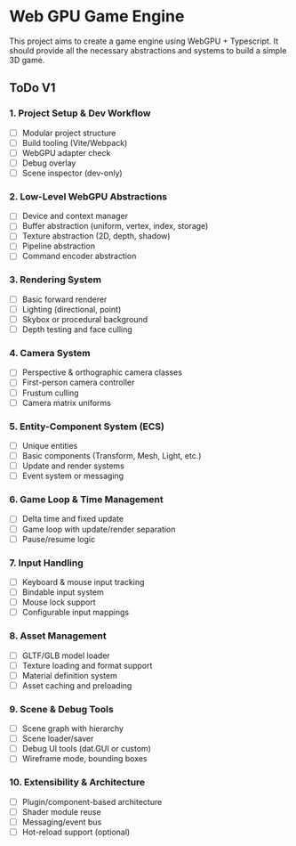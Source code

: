 # Web GPU Game Engine

This project aims to create a game engine using WebGPU + Typescript. It should provide all the necessary abstractions and systems to build a simple 3D game.

## ToDo V1

### 1. Project Setup & Dev Workflow
- [ ] Modular project structure
- [ ] Build tooling (Vite/Webpack)
- [ ] WebGPU adapter check
- [ ] Debug overlay
- [ ] Scene inspector (dev-only)

### 2. Low-Level WebGPU Abstractions
- [ ] Device and context manager
- [ ] Buffer abstraction (uniform, vertex, index, storage)
- [ ] Texture abstraction (2D, depth, shadow)
- [ ] Pipeline abstraction
- [ ] Command encoder abstraction

### 3. Rendering System
- [ ] Basic forward renderer
- [ ] Lighting (directional, point)
- [ ] Skybox or procedural background
- [ ] Depth testing and face culling

### 4. Camera System
- [ ] Perspective & orthographic camera classes
- [ ] First-person camera controller
- [ ] Frustum culling
- [ ] Camera matrix uniforms

### 5. Entity-Component System (ECS)
- [ ] Unique entities
- [ ] Basic components (Transform, Mesh, Light, etc.)
- [ ] Update and render systems
- [ ] Event system or messaging

### 6. Game Loop & Time Management
- [ ] Delta time and fixed update
- [ ] Game loop with update/render separation
- [ ] Pause/resume logic

### 7. Input Handling
- [ ] Keyboard & mouse input tracking
- [ ] Bindable input system
- [ ] Mouse lock support
- [ ] Configurable input mappings

### 8. Asset Management
- [ ] GLTF/GLB model loader
- [ ] Texture loading and format support
- [ ] Material definition system
- [ ] Asset caching and preloading

### 9. Scene & Debug Tools
- [ ] Scene graph with hierarchy
- [ ] Scene loader/saver
- [ ] Debug UI tools (dat.GUI or custom)
- [ ] Wireframe mode, bounding boxes

### 10. Extensibility & Architecture
- [ ] Plugin/component-based architecture
- [ ] Shader module reuse
- [ ] Messaging/event bus
- [ ] Hot-reload support (optional)
